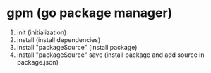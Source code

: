 # gpm (go package manager)

1. init (initialization)
2. install (install dependencies)
3. install "packageSource" (install package)
4. install "packageSource" save (install package and add source in package.json)
